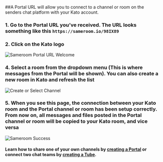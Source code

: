 ##A Portal URL will allow you to connect to a channel or room on the senders chat platform with your Kato account.

### 1. Go to the Portal URL you’ve received. The URL looks something like this `https://sameroom.io/98IX89`

### 2. Click on the Kato logo
![Sameroom Portal URL Welcome](https://in.kato.im/c76bb40f2a2e9a68eaa13a3ae2c8d8e4627c565c77aca6158f001f5492ec7724/Sameroom-Select-Platform-_0003_Kato.png)

### 4. Select a room from the dropdown menu (This is where messages from the Portal will be shown). You can also create a new room in Kato and refresh the list
![Create or Select Channel](https://in.kato.im/f3e2a5d2c14da062602e45bc1cf2b495b672087398f28d09162ded75ff6a848b/Sameroom%20Join%20Portal%20Select%20Room%20ALL.png)

### 5. When you see this page, the connection between your Kato room and the Portal channel or room has been setup correctly. From now on, all messages and files posted in the Portal channel or room will be copied to your Kato room, and vice versa
![Sameroom Success](https://in.kato.im/bc1ac42c1d1d5632a436e92b5b3603422261f99a64c602007a895ecd38973336/Sameroom%20Join%20Portal%20Success%20copy.png)

#### Learn how to share one of your own channels by [creating a Portal](/getting-started/en/portal/slack) or connect two chat teams by [creating a Tube](/getting-started/en/tube/slack).
